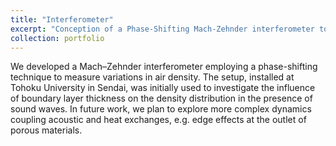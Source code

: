 ```yaml
---
title: "Interferometer"
excerpt: "Conception of a Phase-Shifting Mach-Zehnder interferometer to study thermoacoustic problems<br/><img src='/images/Interferometer.png' style='width:300px; height:auto;'>"
collection: portfolio
---
```


We developed a Mach–Zehnder interferometer employing a phase-shifting technique to measure variations in air density. The setup, installed at Tohoku University in Sendai, was initially used to investigate the influence of boundary layer thickness on the density distribution in the presence of sound waves. In future work, we plan to explore more complex dynamics coupling acoustic and heat exchanges, e.g. edge effects at the outlet of porous materials. 
